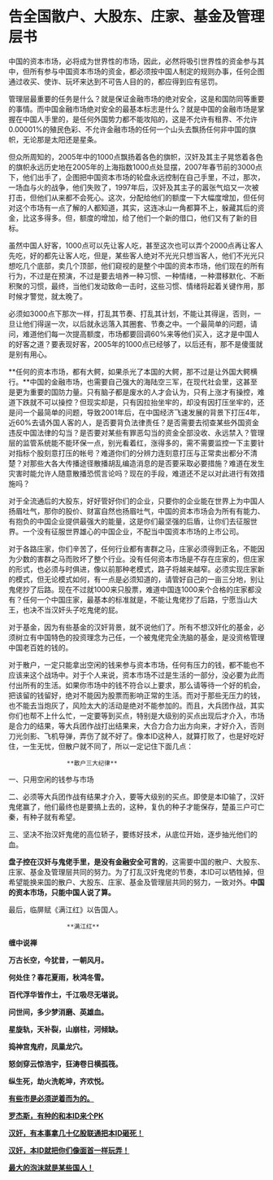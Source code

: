 告全国散户、大股东、庄家、基金及管理层书
====

			

中国的资本市场，必将成为世界性的市场，因此，必然将吸引世界性的资金参与其中，但所有参与中国资本市场的资金，都必须按中国人制定的规则办事，任何企图通过收买、使诈、玩坏来达到不可告人目的的，都应得到应有惩罚。

管理层最重要的任务是什么？就是保证金融市场的绝对安全，这是和国防同等重要的事情。而中国金融市场绝对安全的最基本标志是什么？就是中国的金融市场是掌握在中国人手里的，是任何外国势力都不能攻陷的，这是不允许有租界、不允许0.00001%的殖民色彩、不允许金融市场的任何一个山头去飘扬任何非中国的旗帜，无论那是太阳还是星条。

但众所周知的，2005年中的1000点飘扬着各色的旗帜，汉奸及其主子晃悠着各色的旗帜永远历史地在2005年的上海指数1000点处显摆，2007年春节前的3000点下，他们出手了，企图把中国资本市场的轮盘永远控制在自己手里，不过，那次，一场血与火的战争，他们失败了，1997年后，汉奸及其主子的嚣张气焰又一次被打击，但他们从来都不会死心。这次，分配给他们的额度一下大幅度增加，但任何对这个市场有一点了解的人都知道，其实，这连冰山一角都算不上，躲藏其后的资金，比这多得多。但，额度的增加，给了他们一个新的借口，他们又有了新的目标。

虽然中国人好客，1000点可以先让客人吃，甚至这次也可以弄个2000点再让客人先吃，好的都先让客人吃，但是，某些客人绝对不光光只想当客人，他们不光光只想吃几个底部，卖几个顶部，他们窥视的是整个中国的资本市场，他们现在的所有行为，不过是在预演，不过是要去培养一种习惯、一种情绪，一种潜移默化、不断积聚的习惯，最终，当他们发动致命一击时，这些习惯、情绪将起着关键作用，那时候才警觉，就太晚了。

必须如3000点下那次一样，打乱其节奏、打乱其计划，不能让其得逞，否则，一旦让他们得逞一次，以后就永远落入其圈套、节奏之中。一个最简单的问题，请问，难道他们每一次提高额度，市场都要回调60%来等他们买入，这才是中国人的好客之道？要表现好客，2005年的1000点已经够了，以后还有，那不是傻蛋就是别有用心。

**任何的资本市场，都有大鳄，如果杀光了本国的大鳄，那不过是让外国大鳄横行。**中国的金融市场，也需要自己强大的海陆空三军，在现代社会里，这甚至是更为重要的国防力量。只有脑子都是废水的人才会认为，只有上涨才有操控，难道下跌就不可以操控？但现实却是，只有因拉抬坐牢的，却没有因打压坐牢的，还是问一个最简单的问题，导致2001年后，在中国经济飞速发展的背景下打压4年，近60%去请外国人客的人，是否要背负法律责任？是否需要去彻查某些外国资金违反中国法律的勾当？是否要对某些有罪恶勾当的资金全部没收、永远禁入？管理层的监管系统能不能环保一点，别光看着红，涨得多的，需不需要监控一下主要针对指标个股刻意打压的帐号？难道你们的分辨力连刻意打压与正常卖出都分不清楚？对那些大各大传播途径散播胡乱编造消息的是否要采取必要措施？难道在发生灾害时能允许人随意散播恐慌言论吗？现在的手段，难道还不足以对此进行有效措施吗？

对于全流通后的大股东，好好管好你们的企业，只要你的企业能在世界上为中国人扬眉吐气，那你的股价、财富自然也扬眉吐气，中国的资本市场会为所有有能力、有抱负的中国企业提供最强大的能量，这是你们最坚强的后盾，让你们去征服世界。一个没有征服世界雄心的中国企业，不配当中国资本市场的上市公司。

对于各路庄家，你们辛苦了，任何行业都有害群之马，庄家必须得到正名，不能因为少数的害群之马而败坏了整个行业。没有任何资本市场是不存在庄家的，但庄家的形式，也必须与时俱进，像以前那种老模式，路子将越来越窄。必须实现庄家新的模式，但无论模式如何，有一点是必须知道的，请管好自己的一亩三分地，别让鬼佬抄了后路。现在不过就1000来只股票，难道中国连1000来个合格的庄家都没有？任何一个中国庄家，最基本的标准就是，不能让鬼佬抄了后路，宁愿当山大王，也决不当汉奸头子吃鬼佬的屁。

对于基金，因为有些基金的汉奸背景，就不说他们了。所有不想汉奸化的基金，必须树立有中国特色的投资理念为己任，一个被鬼佬完全洗脑的基金，是没资格管理中国老百姓的钱的。

对于散户，一定只能拿出空闲的钱来参与资本市场，任何有压力的钱，都不能也不应该来这个战场中。对于个人来说，资本市场不过是生活的一部分，没必要为此而付出所有的生活。如果你市场中的钱不符合以上要求，那么请等待一个好的机会，把该留的钱留好，绝对不能因为股票而影响正常的生活。而对于那些无压力的钱，也不能去当炮灰了，风险太大的活动是绝对不能参加的。而且，大兵团作战，其实你们也帮不上什么忙，一定要等到买点，特别是大级别的买点出现后才介入，市场是合力的结果，等大兵团作战打出结果来，大合力合力出方向来，才好介入，否则刀光剑影、飞机导弹，弄伤了就不好了。像本ID这种人，就算打败了，也是好吃好住，一生无忧，但散户就不同了，所以一定记住下面几点：

                    **散户三大纪律**

一、只用空闲的钱参与市场

二、必须等大兵团作战有结果才介入，要等大级别的买点。即使是本ID输了，汉奸鬼佬赢了，他们最终也是要搞上去的，这种，复仇的种子才能保存，楚虽三户可亡秦，有种子就有希望。

三、坚决不抬汉奸鬼佬的高位轿子，要练好技术，从底位开始，逐步抽光他们的血。

**盘子控在汉奸与鬼佬手里，是没有金融安全可言的**，这需要中国的散户、大股东、庄家、基金及管理层共同的努力。为了打乱汉奸鬼佬的节奏，本ID可以牺牲掉，但希望能换来国的散户、大股东、庄家、基金及管理层共同的努力，一致对外。**中国的资本市场，只能中国人说了算。**

最后，临屏赋《满江红》以告国人。

                    **满江红**

**缠中说禅**

**万古长空，今犹昔，一朝风月。**

**何处住？春花夏雨，秋鸿冬雪。**

**百代浮华皆作土，千江吸尽无堪说。**

**问世间，多少梦消磨、英雄血。**

**星旋轨，天补裂，山崩柱，河倾缺。**

**捣神宫鬼府，凤巢龙穴。**

**怒剑穿云惊浩宇，狂涛卷日横孤筏。**

**纵生死，劫火洗乾坤，齐欢悦。**

[**有些市是必须逆着而为的。**](http://blog.sina.com.cn/u/486e105c01000bi0)

[**罗杰斯，有种的和本ID来个PK**](http://blog.sina.com.cn/u/486e105c010008c7)

[**汉奸，有本事拿几十亿股联通把本ID砸死！**](http://blog.sina.com.cn/u/486e105c010008uc)

[**汉奸，本ID就把你们像面首一样玩弄！**](http://blog.sina.com.cn/u/486e105c010008wj)

[**最大的泡沫就是某些国人！**](http://blog.sina.com.cn/u/486e105c010008bk)
